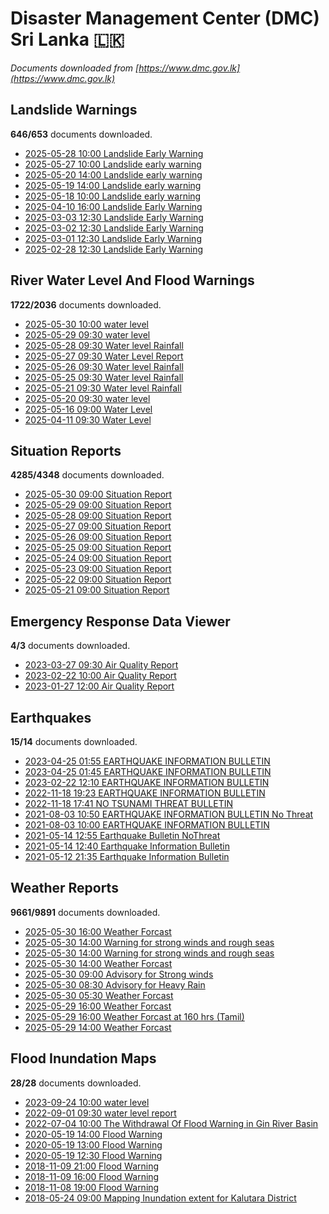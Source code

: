 # Disaster Management Center (DMC) Sri Lanka :sri_lanka:

*Documents downloaded from [https://www.dmc.gov.lk](https://www.dmc.gov.lk)*

## Landslide Warnings

**646/653** documents downloaded.

* [2025-05-28 10:00 Landslide Early Warning](data/landslide-warnings/20250528.1000.landslide-early-warning.pdf)
* [2025-05-27 10:00 Landslide early warning](data/landslide-warnings/20250527.1000.landslide-early-warning.pdf)
* [2025-05-20 14:00 Landslide early warning](data/landslide-warnings/20250520.1400.landslide-early-warning.pdf)
* [2025-05-19 14:00 Landslide early warning](data/landslide-warnings/20250519.1400.landslide-early-warning.pdf)
* [2025-05-18 10:00 Landslide early warning](data/landslide-warnings/20250518.1000.landslide-early-warning.pdf)
* [2025-04-10 16:00 Landslide Early Warning](data/landslide-warnings/20250410.1600.landslide-early-warning.pdf)
* [2025-03-03 12:30 Landslide Early Warning](data/landslide-warnings/20250303.1230.landslide-early-warning.pdf)
* [2025-03-02 12:30 Landslide Early Warning](data/landslide-warnings/20250302.1230.landslide-early-warning.pdf)
* [2025-03-01 12:30 Landslide Early Warning](data/landslide-warnings/20250301.1230.landslide-early-warning.pdf)
* [2025-02-28 12:30 Landslide Early Warning](data/landslide-warnings/20250228.1230.landslide-early-warning.pdf)

## River Water Level And Flood Warnings

**1722/2036** documents downloaded.

* [2025-05-30 10:00 water level](data/river-water-level-and-flood-warnings/20250530.1000.water-level.jpg)
* [2025-05-29 09:30 water level](data/river-water-level-and-flood-warnings/20250529.0930.water-level.jpg)
* [2025-05-28 09:30 Water level  Rainfall](data/river-water-level-and-flood-warnings/20250528.0930.water-level-rainfall.jpg)
* [2025-05-27 09:30 Water Level Report](data/river-water-level-and-flood-warnings/20250527.0930.water-level-report.jpg)
* [2025-05-26 09:30 Water level  Rainfall](data/river-water-level-and-flood-warnings/20250526.0930.water-level-rainfall.jpg)
* [2025-05-25 09:30 Water level  Rainfall](data/river-water-level-and-flood-warnings/20250525.0930.water-level-rainfall.jpg)
* [2025-05-21 09:30 Water level  Rainfall](data/river-water-level-and-flood-warnings/20250521.0930.water-level-rainfall.jpg)
* [2025-05-20 09:30 water level](data/river-water-level-and-flood-warnings/20250520.0930.water-level.jpg)
* [2025-05-16 09:00 Water Level](data/river-water-level-and-flood-warnings/20250516.0900.water-level.jpg)
* [2025-04-11 09:30 Water Level](data/river-water-level-and-flood-warnings/20250411.0930.water-level.jpg)

## Situation Reports

**4285/4348** documents downloaded.

* [2025-05-30 09:00 Situation Report](data/situation-reports/20250530.0900.situation-report.pdf)
* [2025-05-29 09:00 Situation Report](data/situation-reports/20250529.0900.situation-report.pdf)
* [2025-05-28 09:00 Situation Report](data/situation-reports/20250528.0900.situation-report.pdf)
* [2025-05-27 09:00 Situation Report](data/situation-reports/20250527.0900.situation-report.pdf)
* [2025-05-26 09:00 Situation Report](data/situation-reports/20250526.0900.situation-report.pdf)
* [2025-05-25 09:00 Situation Report](data/situation-reports/20250525.0900.situation-report.pdf)
* [2025-05-24 09:00 Situation Report](data/situation-reports/20250524.0900.situation-report.pdf)
* [2025-05-23 09:00 Situation Report](data/situation-reports/20250523.0900.situation-report.pdf)
* [2025-05-22 09:00 Situation Report](data/situation-reports/20250522.0900.situation-report.pdf)
* [2025-05-21 09:00 Situation Report](data/situation-reports/20250521.0900.situation-report.pdf)

## Emergency Response Data Viewer

**4/3** documents downloaded.

* [2023-03-27 09:30 Air Quality Report](data/emergency-response-data-viewer/20230327.0930.air-quality-report.pdf)
* [2023-02-22 10:00 Air Quality Report](data/emergency-response-data-viewer/20230222.1000.air-quality-report.pdf)
* [2023-01-27 12:00 Air Quality Report](data/emergency-response-data-viewer/20230127.1200.air-quality-report.pdf)

## Earthquakes

**15/14** documents downloaded.

* [2023-04-25 01:55 EARTHQUAKE INFORMATION BULLETIN](data/earthquakes/20230425.0155.earthquake-information-bulletin.pdf)
* [2023-04-25 01:45 EARTHQUAKE INFORMATION BULLETIN](data/earthquakes/20230425.0145.earthquake-information-bulletin.pdf)
* [2023-02-22 12:10 EARTHQUAKE INFORMATION BULLETIN](data/earthquakes/20230222.1210.earthquake-information-bulletin.pdf)
* [2022-11-18 19:23 EARTHQUAKE INFORMATION BULLETIN](data/earthquakes/20221118.1923.earthquake-information-bulletin.pdf)
* [2022-11-18 17:41 NO TSUNAMI THREAT BULLETIN](data/earthquakes/20221118.1741.no-tsunami-threat-bulletin.pdf)
* [2021-08-03 10:50 EARTHQUAKE INFORMATION BULLETIN No Threat](data/earthquakes/20210803.1050.earthquake-information-bulletin-no-threat.pdf)
* [2021-08-03 10:00 EARTHQUAKE INFORMATION BULLETIN](data/earthquakes/20210803.1000.earthquake-information-bulletin.pdf)
* [2021-05-14 12:55 Earthquake Bulletin NoThreat](data/earthquakes/20210514.1255.earthquake-bulletin-nothreat.pdf)
* [2021-05-14 12:40 Earthquake Information Bulletin](data/earthquakes/20210514.1240.earthquake-information-bulletin.pdf)
* [2021-05-12 21:35 Earthquake Information Bulletin](data/earthquakes/20210512.2135.earthquake-information-bulletin.pdf)

## Weather Reports

**9661/9891** documents downloaded.

* [2025-05-30 16:00 Weather Forcast](data/weather-reports/20250530.1600.weather-forcast.pdf)
* [2025-05-30 14:00 Warning for strong winds and rough seas](data/weather-reports/20250530.1400.warning-for-strong-winds-and-rough-seas.pdf)
* [2025-05-30 14:00 Warning for strong winds and rough seas](data/weather-reports/20250530.1400.warning-for-strong-winds-and-rough-seas.pdf)
* [2025-05-30 14:00 Weather Forcast](data/weather-reports/20250530.1400.weather-forcast.pdf)
* [2025-05-30 09:00 Advisory for Strong winds](data/weather-reports/20250530.0900.advisory-for-strong-winds.pdf)
* [2025-05-30 08:30 Advisory for Heavy Rain](data/weather-reports/20250530.0830.advisory-for-heavy-rain.pdf)
* [2025-05-30 05:30 Weather Forcast](data/weather-reports/20250530.0530.weather-forcast.pdf)
* [2025-05-29 16:00 Weather Forcast](data/weather-reports/20250529.1600.weather-forcast.pdf)
* [2025-05-29 16:00 Weather Forcast at 160 hrs (Tamil)](data/weather-reports/20250529.1600.weather-forcast-at-160-hrs-tamil.pdf)
* [2025-05-29 14:00 Weather Forcast](data/weather-reports/20250529.1400.weather-forcast.pdf)

## Flood Inundation Maps

**28/28** documents downloaded.

* [2023-09-24 10:00 water level](data/flood-inundation-maps/20230924.1000.water-level.pdf)
* [2022-09-01 09:30 water level report](data/flood-inundation-maps/20220901.0930.water-level-report.pdf)
* [2022-07-04 10:00 The Withdrawal Of Flood Warning in Gin River Basin](data/flood-inundation-maps/20220704.1000.the-withdrawal-of-flood-warning-in-gin-river-basin.pdf)
* [2020-05-19 14:00 Flood Warning](data/flood-inundation-maps/20200519.1400.flood-warning.pdf)
* [2020-05-19 13:00 Flood Warning](data/flood-inundation-maps/20200519.1300.flood-warning.pdf)
* [2020-05-19 12:30 Flood Warning](data/flood-inundation-maps/20200519.1230.flood-warning.pdf)
* [2018-11-09 21:00 Flood Warning](data/flood-inundation-maps/20181109.2100.flood-warning.PDF)
* [2018-11-09 16:00 Flood Warning](data/flood-inundation-maps/20181109.1600.flood-warning.PDF)
* [2018-11-08 19:00 Flood Warning](data/flood-inundation-maps/20181108.1900.flood-warning.PDF)
* [2018-05-24 09:00 Mapping Inundation extent for Kalutara District](data/flood-inundation-maps/20180524.0900.mapping-inundation-extent-for-kalutara-district.pdf)
